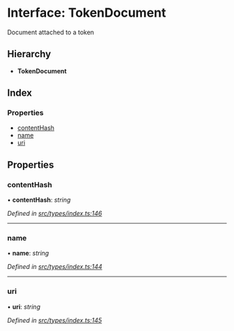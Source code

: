 # Interface: TokenDocument

Document attached to a token

## Hierarchy

* **TokenDocument**

## Index

### Properties

* [contentHash](types.tokendocument.md#contenthash)
* [name](types.tokendocument.md#name)
* [uri](types.tokendocument.md#uri)

## Properties

###  contentHash

• **contentHash**: *string*

*Defined in [src/types/index.ts:146](https://github.com/PolymathNetwork/polymesh-sdk/blob/d7c2770/src/types/index.ts#L146)*

___

###  name

• **name**: *string*

*Defined in [src/types/index.ts:144](https://github.com/PolymathNetwork/polymesh-sdk/blob/d7c2770/src/types/index.ts#L144)*

___

###  uri

• **uri**: *string*

*Defined in [src/types/index.ts:145](https://github.com/PolymathNetwork/polymesh-sdk/blob/d7c2770/src/types/index.ts#L145)*
